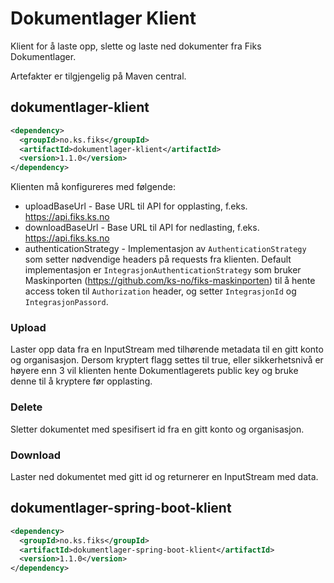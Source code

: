 # Dokumentlager Klient
Klient for å laste opp, slette og laste ned dokumenter fra Fiks Dokumentlager.

Artefakter er tilgjengelig på Maven central.

## dokumentlager-klient
```xml
<dependency>
  <groupId>no.ks.fiks</groupId>
  <artifactId>dokumentlager-klient</artifactId>
  <version>1.1.0</version>
</dependency>
```

Klienten må konfigureres med følgende:
- uploadBaseUrl - Base URL til API for opplasting, f.eks. https://api.fiks.ks.no
- downloadBaseUrl - Base URL til API for nedlasting, f.eks. https://api.fiks.ks.no
- authenticationStrategy - Implementasjon av ``AuthenticationStrategy`` som setter nødvendige headers på requests fra klienten. Default implementasjon er ``IntegrasjonAuthenticationStrategy`` som bruker Maskinporten (https://github.com/ks-no/fiks-maskinporten) til å hente access token til ``Authorization`` header, og setter ``IntegrasjonId`` og ``IntegrasjonPassord``.

### Upload
Laster opp data fra en InputStream med tilhørende metadata til en gitt konto og organisasjon. Dersom kryptert flagg settes til true, eller sikkerhetsnivå er høyere enn 3 vil klienten hente Dokumentlagerets public key og bruke denne til å kryptere før opplasting.

### Delete
Sletter dokumentet med spesifisert id fra en gitt konto og organisasjon.

### Download
Laster ned dokumentet med gitt id og returnerer en InputStream med data.

## dokumentlager-spring-boot-klient
```xml
<dependency>
  <groupId>no.ks.fiks</groupId>
  <artifactId>dokumentlager-spring-boot-klient</artifactId>
  <version>1.1.0</version>
</dependency>
```

